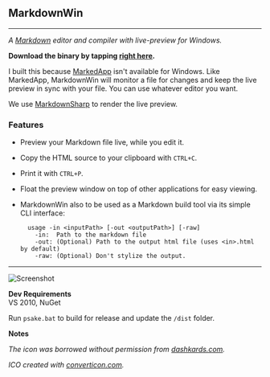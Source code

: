 ## MarkdownWin

-----------------------------------------------------

*A [Markdown](http://daringfireball.net/projects/markdown/) editor and compiler with live-preview for Windows.*

**Download the binary by tapping [right here](https://github.com/jpoehls/MarkdownWin/raw/master/dist/MarkdownWin.exe).**

I built this because [MarkedApp](http://www.markedapp.com) isn't available for Windows.
Like MarkedApp, MarkdownWin will monitor a file for changes and keep the live preview
in sync with your file. You can use whatever editor you want.

We use [MarkdownSharp](http://code.google.com/p/markdownsharp/) to render the live preview.


### Features

* Preview your Markdown file live, while you edit it.
* Copy the HTML source to your clipboard with `CTRL+C`.
* Print it with `CTRL+P`.
* Float the preview window on top of other applications for easy viewing.
* MarkdownWin also to be used as a Markdown build tool via its simple CLI interface:

		usage -in <inputPath> [-out <outputPath>] [-raw]
	      -in:  Path to the markdown file
	      -out: (Optional) Path to the output html file (uses <in>.html by default)
	      -raw: (Optional) Don't stylize the output.

---------------------------------------------------------

![Screenshot](https://raw.github.com/cynosura/MarkdownWin/master/screenshot.png)

**Dev Requirements**  
VS 2010, NuGet

Run `psake.bat` to build for release and update the `/dist` folder.

**Notes**

*The icon was borrowed without permission from [dashkards.com](http://dashkards.com).*

*ICO created with [converticon.com](http://converticon.com).*
